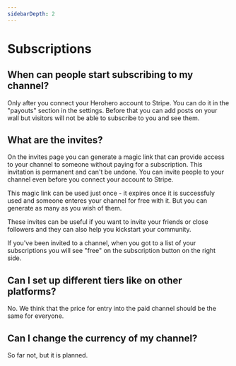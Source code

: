 ```yaml
---
sidebarDepth: 2
---
```


# Subscriptions

## When can people start subscribing to my channel?

Only after you connect your Herohero account to Stripe. You can do it in the "payouts" section in the settings. Before that you can add posts on your wall but visitors will not be able to subscribe to you and see them.

## What are the invites?

On the invites page you can generate a magic link that can provide access to your channel to someone without paying for a subscription. This invitation is permanent and can't be undone.
You can invite people to your channel even before you connect your account to Stripe.

This magic link can be used just once - it expires once it is successfuly used and someone enteres your channel for free with it. But you can generate as many as you wish of them.

These invites can be useful if you want to invite your friends or close followers and they can also help you kickstart your community.

If you've been invited to a channel, when you got to a list of your subscriptions you will see "free" on the subscription button on the right side.

## Can I set up different tiers like on other platforms?

No. We think that the price for entry into the paid channel should be the same for everyone.

## Can I change the currency of my channel?

So far not, but it is planned.

